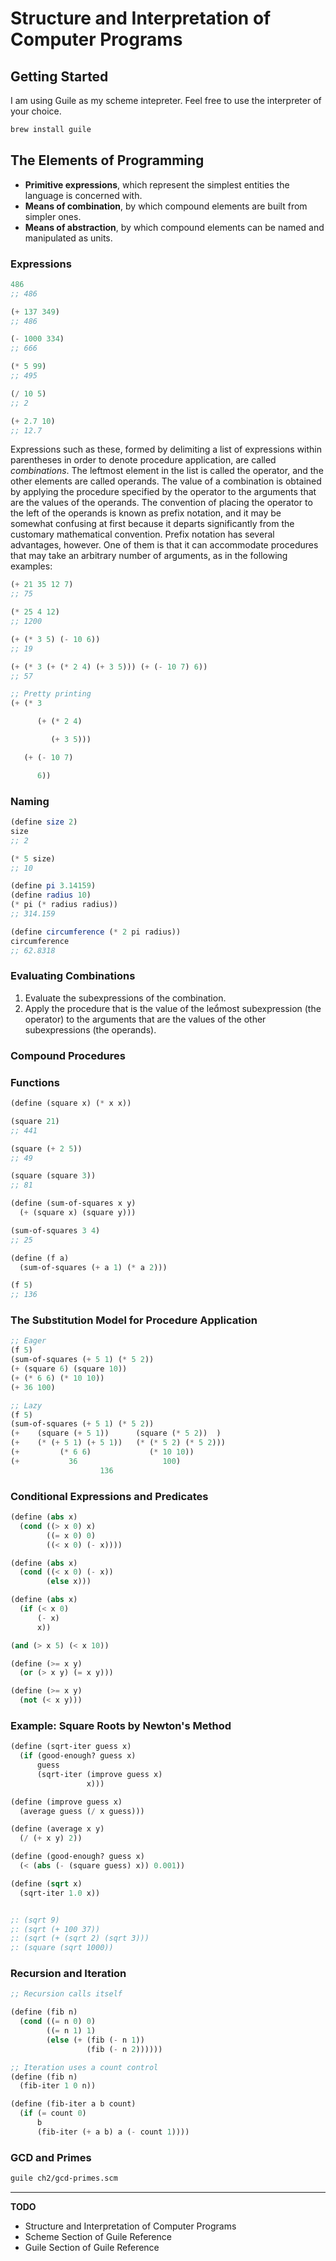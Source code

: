 # Structure and Interpretation of Computer Programs

## Getting Started

I am using Guile as my scheme intepreter.
Feel free to use the interpreter of your choice.

```sh
brew install guile
```

## The Elements of Programming

- **Primitive expressions**, which represent the simplest entities the language is concerned with.
- **Means of combination**, by which compound elements are built from simpler ones.
- **Means of abstraction**, by which compound elements can be named and manipulated as units.

### Expressions

```scheme
486
;; 486

(+ 137 349)
;; 486

(- 1000 334)
;; 666

(* 5 99)
;; 495

(/ 10 5)
;; 2

(+ 2.7 10)
;; 12.7
``````

Expressions such as these, formed by delimiting a list of expressions
within parentheses in order to denote procedure application, are called
_combinations_. The leftmost element in the list is called the operator, and
the other elements are called operands. The value of a combination is
obtained by applying the procedure specified by the operator to the arguments that are the values of the operands.
The convention of placing the operator to the left of the operands
is known as prefix notation, and it may be somewhat confusing at first
because it departs significantly from the customary mathematical convention. Prefix notation has several advantages, however. One of them
is that it can accommodate procedures that may take an arbitrary number of arguments, as in the following examples:

```scheme
(+ 21 35 12 7)
;; 75

(* 25 4 12)
;; 1200

(+ (* 3 5) (- 10 6))
;; 19

(+ (* 3 (+ (* 2 4) (+ 3 5))) (+ (- 10 7) 6))
;; 57

;; Pretty printing
(+ (* 3

      (+ (* 2 4)

         (+ 3 5)))

   (+ (- 10 7)

      6))
```


### Naming

```scheme
(define size 2)
size
;; 2

(* 5 size)
;; 10

(define pi 3.14159)
(define radius 10)
(* pi (* radius radius))
;; 314.159

(define circumference (* 2 pi radius))
circumference
;; 62.8318
```

### Evaluating Combinations

1. Evaluate the subexpressions of the combination.
2. Apply the procedure that is the value of the lemost subexpression (the operator) to the arguments that are the values of the
other subexpressions (the operands).

### Compound Procedures

### Functions

```scheme
(define (square x) (* x x))

(square 21)
;; 441

(square (+ 2 5))
;; 49

(square (square 3))
;; 81

(define (sum-of-squares x y)
  (+ (square x) (square y)))

(sum-of-squares 3 4)
;; 25

(define (f a)
  (sum-of-squares (+ a 1) (* a 2)))

(f 5)
;; 136
```

### The Substitution Model for Procedure Application

```scheme
;; Eager
(f 5)
(sum-of-squares (+ 5 1) (* 5 2))
(+ (square 6) (square 10))
(+ (* 6 6) (* 10 10))
(+ 36 100)

;; Lazy
(f 5)
(sum-of-squares (+ 5 1) (* 5 2))
(+    (square (+ 5 1))      (square (* 5 2))  )
(+    (* (+ 5 1) (+ 5 1))   (* (* 5 2) (* 5 2)))
(+         (* 6 6)             (* 10 10))
(+           36                   100)
                    136
```

### Conditional Expressions and Predicates

```scheme
(define (abs x)
  (cond ((> x 0) x)
        ((= x 0) 0)
        ((< x 0) (- x))))

(define (abs x)
  (cond ((< x 0) (- x))
        (else x)))

(define (abs x)
  (if (< x 0)
      (- x)
      x))

(and (> x 5) (< x 10))

(define (>= x y)
  (or (> x y) (= x y)))

(define (>= x y)
  (not (< x y)))
```

### Example: Square Roots by Newton's Method

```scheme
(define (sqrt-iter guess x)
  (if (good-enough? guess x)
      guess
      (sqrt-iter (improve guess x)
                 x)))

(define (improve guess x)
  (average guess (/ x guess)))

(define (average x y)
  (/ (+ x y) 2))

(define (good-enough? guess x)
  (< (abs (- (square guess) x)) 0.001))

(define (sqrt x)
  (sqrt-iter 1.0 x))


;: (sqrt 9)
;: (sqrt (+ 100 37))
;: (sqrt (+ (sqrt 2) (sqrt 3)))
;: (square (sqrt 1000))
```

### Recursion and Iteration

```scheme
;; Recursion calls itself

(define (fib n)
  (cond ((= n 0) 0)
        ((= n 1) 1)
        (else (+ (fib (- n 1))
                 (fib (- n 2))))))

;; Iteration uses a count control
(define (fib n)
  (fib-iter 1 0 n))

(define (fib-iter a b count)
  (if (= count 0)
      b
      (fib-iter (+ a b) a (- count 1))))
```

### GCD and Primes

```sh
guile ch2/gcd-primes.scm
```

---

**TODO**

- Structure and Interpretation of Computer Programs
- Scheme Section of Guile Reference
- Guile Section of Guile Reference